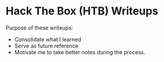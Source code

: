 # Hack The Box (HTB) Writeups

Purpose of these writeups: 

* Consolidate what I learned
* Serve as future reference
* Motivate me to take better notes during the process.